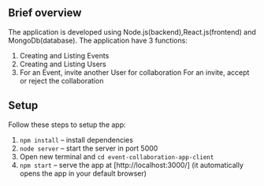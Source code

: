 ## Brief overview

The application is developed using Node.js(backend),React.js(frontend) and MongoDb(database).
The application have 3 functions:

1. Creating and Listing Events
2. Creating and Listing Users
3. For an Event, invite another User for collaboration
   For an invite, accept or reject the collaboration

## Setup

Follow these steps to setup the app:

1. `npm install` – install dependencies
2. `node server` – start the server in port 5000
3. Open new terminal and `cd event-collaboration-app-client`
4. `npm start` – serve the app at [http://localhost:3000/] (it automatically opens the app in your default browser)
